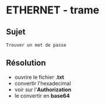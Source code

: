 # ETHERNET - trame

## Sujet
```
Trouver un mot de passe
```

## Résolution
- ouvrire le fichier **.txt**
- convertir l'hexadecimal
- voir sur l'**Authorization**
- le convertir en **base64**